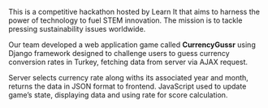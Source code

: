 This is a competitive hackathon hosted by Learn It that aims to harness the power of technology to fuel STEM innovation. The mission is to tackle pressing sustainability issues worldwide.

Our team developed a web application game called **CurrencyGussr** using Django framework designed to challenge users to guess currency conversion rates in Turkey, fetching data from server via AJAX request.

Server selects currency rate along withs its associated year and month, returns the data in JSON format to frontend. JavaScript used to update game’s state, displaying data and using rate for score calculation.
